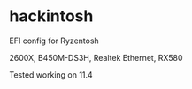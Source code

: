 # hackintosh
EFI config for Ryzentosh

2600X, B450M-DS3H, Realtek Ethernet, RX580

Tested working on 11.4 
